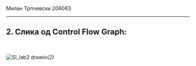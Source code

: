 Милан Трпчевски 206063<br>
<hr>
<h2>2. Слика од Control Flow Graph:</h2><br>

![SI_lab2 drawio(2)](https://user-images.githubusercontent.com/100216293/169320241-73cd4507-c3c0-4ffa-84fa-4be78ebd7cef.png)
